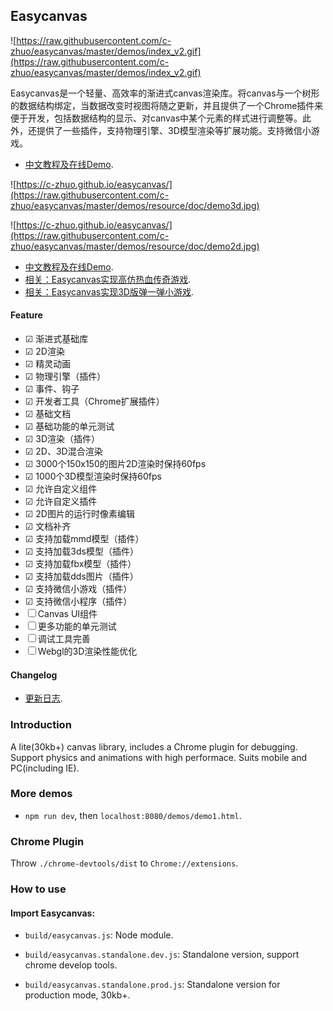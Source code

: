 ## Easycanvas

![https://raw.githubusercontent.com/c-zhuo/easycanvas/master/demos/index_v2.gif](https://raw.githubusercontent.com/c-zhuo/easycanvas/master/demos/index_v2.gif)

Easycanvas是一个轻量、高效率的渐进式canvas渲染库。将canvas与一个树形的数据结构绑定，当数据改变时视图将随之更新，并且提供了一个Chrome插件来便于开发，包括数据结构的显示、对canvas中某个元素的样式进行调整等。此外，还提供了一些插件，支持物理引擎、3D模型渲染等扩展功能。支持微信小游戏。

- [中文教程及在线Demo](https://c-zhuo.github.io/easycanvas/).

![https://c-zhuo.github.io/easycanvas/](https://raw.githubusercontent.com/c-zhuo/easycanvas/master/demos/resource/doc/demo3d.jpg)

![https://c-zhuo.github.io/easycanvas/](https://raw.githubusercontent.com/c-zhuo/easycanvas/master/demos/resource/doc/demo2d.jpg)

- [中文教程及在线Demo](https://c-zhuo.github.io/easycanvas/).
- [相关：Easycanvas实现高仿热血传奇游戏](https://github.com/c-zhuo/Mir2/wiki/%E3%80%8AJS%E5%AE%9E%E7%8E%B0%E7%83%AD%E8%A1%80%E4%BC%A0%E5%A5%87%E3%80%8B1.%E5%BC%80%E5%8F%91%E5%89%8D%E7%9A%84%E5%87%86%E5%A4%87).
- [相关：Easycanvas实现3D版弹一弹小游戏](https://c-zhuo.github.io/tanyitan/).

#### Feature

- ☑ 渐进式基础库
- ☑ 2D渲染
- ☑ 精灵动画
- ☑ 物理引擎（插件）
- ☑ 事件、钩子
- ☑ 开发者工具（Chrome扩展插件）
- ☑ 基础文档
- ☑ 基础功能的单元测试
- ☑ 3D渲染（插件）
- ☑ 2D、3D混合渲染	
- ☑ 3000个150x150的图片2D渲染时保持60fps
- ☑ 1000个3D模型渲染时保持60fps
- ☑ 允许自定义组件
- ☑ 允许自定义插件
- ☑ 2D图片的运行时像素编辑
- ☑ 文档补齐
- ☑ 支持加载mmd模型（插件）
- ☑ 支持加载3ds模型（插件）
- ☑ 支持加载fbx模型（插件）
- ☑ 支持加载dds图片（插件）
- ☑ 支持微信小游戏（插件）
- ☑ 支持微信小程序（插件）
- ☐ Canvas UI组件
- ☐ 更多功能的单元测试
- ☐ 调试工具完善
- ☐ Webgl的3D渲染性能优化

#### Changelog

- [更新日志](https://c-zhuo.github.io/easycanvas/#%E6%9B%B4%E6%96%B0%E6%97%A5%E5%BF%97%EF%BC%88Latest%EF%BC%9A2018-09-09%EF%BC%89).

### Introduction

A lite(30kb+) canvas library, includes a Chrome plugin for debugging. Support physics and animations with high performace. Suits mobile and PC(including IE).

### More demos

- `npm run dev`, then `localhost:8080/demos/demo1.html`.

### Chrome Plugin

Throw `./chrome-devtools/dist` to `Chrome://extensions`.

### How to use

#### Import Easycanvas:

- `build/easycanvas.js`: Node module.

- `build/easycanvas.standalone.dev.js`: Standalone version, support chrome develop tools.

- `build/easycanvas.standalone.prod.js`: Standalone version for production mode, 30kb+.
